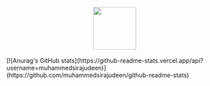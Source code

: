 <div id="header" align="center">
  <img src="https://media.giphy.com/media/M9gbBd9nbDrOTu1Mqx/giphy.gif" width="100"/>
</div>
<br>
[![Anurag's GitHub stats](https://github-readme-stats.vercel.app/api?username=muhammedsirajudeen)](https://github.com/muhammedsirajudeen/github-readme-stats)
